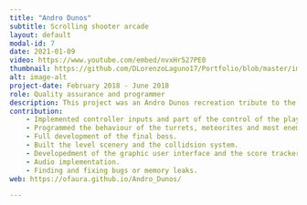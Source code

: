 ```yaml
---
title: "Andro Dunos"
subtitle: Scrolling shooter arcade
layout: default
modal-id: 7
date: 2021-01-09
video: https://www.youtube.com/embed/nvxHr527PE0
thumbnail: https://github.com/DLorenzoLaguno17/Portfolio/blob/master/img/portfolio/AndroDunos.gif?raw=true
alt: image-alt
project-date: February 2018 - June 2018
role: Quality assurance and programmer
description: This project was an Andro Dunos recreation tribute to the original side-scrolling shoot'em up game, purely developed in C++ with SDL by five students on first year. With the possibilities of both playing it as a single player or cooperative game, the players take the control of a spaceship that faces different threats and a final boss that has to overcome in order to achieve the victory. In this tribute we did not reproduce the whole game, but just one of its levels, for which we used existing assets that we took from the original product. Consequently, our work consisted of coding and doing the required QA. 
contribution: 
    - Implemented controller inputs and part of the control of the players.
    - Programmed the behaviour of the turrets, meteorites and most enemy spaceships.
    - Full development of the final boss.
    - Built the level scenery and the collidsion system.
    - Developedment of the graphic user interface and the score tracker.
    - Audio implementation.
    - Finding and fixing bugs or memory leaks.
web: https://ofaura.github.io/Andro_Dunos/

---
```


